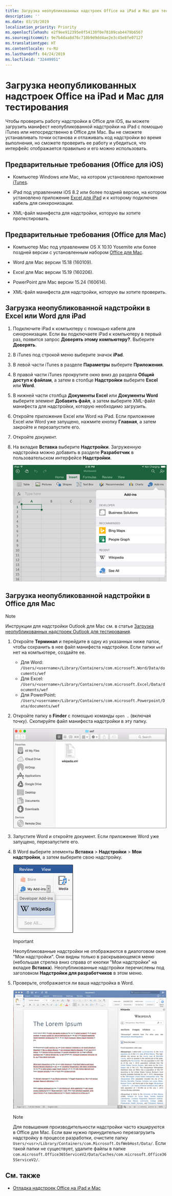 ```yaml
---
title: Загрузка неопубликованных надстроек Office на iPad и Mac для тестирования
description: ''
ms.date: 03/19/2019
localization_priority: Priority
ms.openlocfilehash: e2f9ee912395e0f54130f0e78109cab4479b6567
ms.sourcegitcommit: 9e7b4daa8d76c710b9d9dd4ae2e3c45e8fe07127
ms.translationtype: HT
ms.contentlocale: ru-RU
ms.lasthandoff: 04/24/2019
ms.locfileid: "32449951"
---
```

# <a name="sideload-office-add-ins-on-ipad-and-mac-for-testing"></a>Загрузка неопубликованных надстроек Office на iPad и Mac для тестирования

Чтобы проверить работу надстройки в Office для iOS, вы можете загрузить манифест неопубликованной надстройки на iPad с помощью iTunes или непосредственно в Office для Mac. Вы не сможете устанавливать точки останова и отлаживать код надстройки во время выполнения, но сможете проверить ее работу и убедиться, что интерфейс отображается правильно и его можно использовать. 

## <a name="prerequisites-for-office-for-ios"></a>Предварительные требования (Office для iOS)

- Компьютер Windows или Mac, на котором установлено приложение [iTunes](https://www.apple.com/itunes/download/).
    
- iPad под управлением iOS 8.2 или более поздней версии, на котором установлено приложение [Excel для iPad](https://itunes.apple.com/us/app/microsoft-excel/id586683407?mt=8) и к которому подключен кабель для синхронизации.
    
- XML-файл манифеста для надстройки, которую вы хотите протестировать.
    

## <a name="prerequisites-for-office-for-mac"></a>Предварительные требования (Office для Mac)

- Компьютер Mac под управлением OS X 10.10 Yosemite или более поздней версии с установленным набором [Office для Mac](https://products.office.com/buy/compare-microsoft-office-products?tab=omac).
    
- Word для Mac версии 15.18 (160109).
   
- Excel для Mac версии 15.19 (160206).

- PowerPoint для Mac версии 15.24 (160614).
    
- XML-файл манифеста для надстройки, которую вы хотите проверить.
    

## <a name="sideload-an-add-in-on-excel-or-word-for-ipad"></a>Загрузка неопубликованной надстройки в Excel или Word для iPad

1. Подключите iPad к компьютеру с помощью кабеля для синхронизации. Если вы подключаете iPad к компьютеру в первый раз, появится запрос **Доверять этому компьютеру?**. Выберите **Доверять**.

2. В iTunes под строкой меню выберите значок **iPad**.

3. В левой части iTunes в разделе  **Параметры** выберите **Приложения**.

4. В правой части iTunes прокрутите окно вниз до раздела  **Общий доступ к файлам**, а затем в столбце  **Надстройки** выберите **Excel** или **Word**.

5. В нижней части столбца  **Документы Excel** или **Документы Word** выберите элемент **Добавить файл**, а затем выберите XML-файл манифеста для надстройки, которую необходимо загрузить. 
    
6. Откройте приложение Excel или Word на iPad. Если приложение Excel или Word уже запущено, нажмите кнопку **Главная**, а затем закройте и перезапустите его.
    
7. Откройте документ.
    
8. На вкладке  **Вставка** выберите **Надстройки**. Загруженную надстройка можно добавить в разделе  **Разработчик** в пользовательском интерфейсе **Надстройки**.
    
    ![Вставка надстроек в приложение Excel](../images/excel-insert-add-in.png)


## <a name="sideload-an-add-in-on-office-for-mac"></a>Загрузка неопубликованной надстройки в Office для Mac

> [!NOTE]
> Инструкции для надстройки Outlook для Mac см. в статье [Загрузка неопубликованных надстроек Outlook для тестирования](/outlook/add-ins/sideload-outlook-add-ins-for-testing).

1. Откройте **Терминал** и перейдите в одну из указанных ниже папок, чтобы сохранить в нее файл манифеста надстройки. Если папки `wef` нет на компьютере, создайте ее.
    
    - Для Word: `/Users/<username>/Library/Containers/com.microsoft.Word/Data/documents/wef`    
    - Для Excel: `/Users/<username>/Library/Containers/com.microsoft.Excel/Data/documents/wef`
    - Для PowerPoint: `/Users/<username>/Library/Containers/com.microsoft.Powerpoint/Data/documents/wef`
    
2. Откройте папку в **Finder** с помощью команды `open .` (включая точку). Скопируйте файл манифеста надстройки в эту папку.
    
    ![Папка Wef в Office для Mac](../images/all-my-files.png)

3. Запустите Word и откройте документ. Если приложение Word уже запущено, перезапустите его.
    
4. В Word выберите элементы **Вставка**  >  **Надстройки**  >  **Мои надстройки**, а затем выберите свою надстройку.
    
    ![Мои надстройки в Office для Mac](../images/my-add-ins-wikipedia.png)

    > [!IMPORTANT]
    > Неопубликованные надстройки не отображаются в диалоговом окне "Мои надстройки". Они видны только в раскрывающемся меню (небольшая стрелка вниз справа от кнопки "Мои надстройки" на вкладке **Вставка**). Неопубликованные надстройки перечислены под заголовком **Надстройки для разработчиков** в этом меню. 
    
5. Проверьте, отображается ли ваша надстройка в Word.
    
    ![Надстройка в Office для Mac](../images/lorem-ipsum-wikipedia.png)
    
    > [!NOTE]
    > Для повышения производительности надстройки часто кэшируются в Office для Mac. Если вам нужно принудительно перезагрузить надстройку в процессе разработки, очистите папку `Users/<usr>/Library/Containers/com.Microsoft.OsfWebHost/Data/`. Если такой папки не существует, удалите файлы в папке `com.microsoft.Office365ServiceV2/Data/Caches/com.microsoft.Office365ServiceV2/`.

## <a name="see-also"></a>См. также

- [Отладка надстроек Office на iPad и Mac](debug-office-add-ins-on-ipad-and-mac.md)
